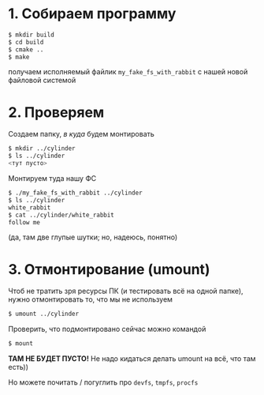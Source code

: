 # 1. Собираем программу

```bash
$ mkdir build
$ cd build
$ cmake ..
$ make
```

получаем исполняемый файлик `my_fake_fs_with_rabbit` с нашей новой файловой системой

# 2. Проверяем

Создаем папку, _в куда_ будем монтировать

```bash
$ mkdir ../cylinder
$ ls ../cylinder
<тут пусто>
```

Монтируем туда нашу ФС

```bash
$ ./my_fake_fs_with_rabbit ../cylinder
$ ls ../cylinder
white_rabbit
$ cat ../cylinder/white_rabbit
follow me
```

(да, там две глупые шутки; но, надеюсь, понятно)

# 3. Отмонтирование (umount)

Чтоб не тратить зря ресурсы ПК (и тестировать всё на одной папке), нужно отмонтировать то, что мы не используем

```bash
$ umount ../cylinder
```

Проверить, что подмонтировано сейчас можно командой

```bash
$ mount
```

**ТАМ НЕ БУДЕТ ПУСТО!** Не надо кидаться делать umount на всё, что там есть))

Но можете почитать / погуглить про `devfs`, `tmpfs`, `procfs`
